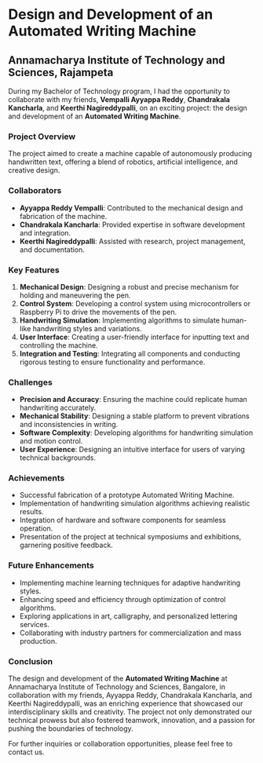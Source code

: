 # Design and Development of an Automated Writing Machine

## Annamacharya Institute of Technology and Sciences, Rajampeta

During my Bachelor of Technology program, I had the opportunity to collaborate with my friends, **Vempalli Ayyappa Reddy**, **Chandrakala Kancharla**, and **Keerthi Nagireddypalli**, on an exciting project: the design and development of an **Automated Writing Machine**.

### Project Overview
The project aimed to create a machine capable of autonomously producing handwritten text, offering a blend of robotics, artificial intelligence, and creative design.

### Collaborators
- **Ayyappa Reddy Vempalli**: Contributed to the mechanical design and fabrication of the machine.
- **Chandrakala Kancharla**: Provided expertise in software development and integration.
- **Keerthi Nagireddypalli**: Assisted with research, project management, and documentation.

### Key Features
1. **Mechanical Design**: Designing a robust and precise mechanism for holding and maneuvering the pen.
2. **Control System**: Developing a control system using microcontrollers or Raspberry Pi to drive the movements of the pen.
3. **Handwriting Simulation**: Implementing algorithms to simulate human-like handwriting styles and variations.
4. **User Interface**: Creating a user-friendly interface for inputting text and controlling the machine.
5. **Integration and Testing**: Integrating all components and conducting rigorous testing to ensure functionality and performance.

### Challenges
- **Precision and Accuracy**: Ensuring the machine could replicate human handwriting accurately.
- **Mechanical Stability**: Designing a stable platform to prevent vibrations and inconsistencies in writing.
- **Software Complexity**: Developing algorithms for handwriting simulation and motion control.
- **User Experience**: Designing an intuitive interface for users of varying technical backgrounds.

### Achievements
- Successful fabrication of a prototype Automated Writing Machine.
- Implementation of handwriting simulation algorithms achieving realistic results.
- Integration of hardware and software components for seamless operation.
- Presentation of the project at technical symposiums and exhibitions, garnering positive feedback.

### Future Enhancements
- Implementing machine learning techniques for adaptive handwriting styles.
- Enhancing speed and efficiency through optimization of control algorithms.
- Exploring applications in art, calligraphy, and personalized lettering services.
- Collaborating with industry partners for commercialization and mass production.

### Conclusion
The design and development of the **Automated Writing Machine** at Annamacharya Institute of Technology and Sciences, Bangalore, in collaboration with my friends, Ayyappa Reddy, Chandrakala Kancharla, and Keerthi Nagireddypalli, was an enriching experience that showcased our interdisciplinary skills and creativity. The project not only demonstrated our technical prowess but also fostered teamwork, innovation, and a passion for pushing the boundaries of technology.

For further inquiries or collaboration opportunities, please feel free to contact us.


